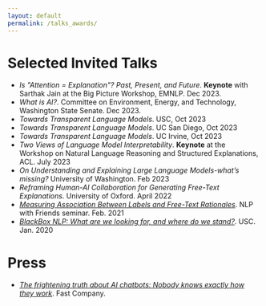```yaml
---
layout: default
permalink: /talks_awards/
---
```


# Selected Invited Talks

- *Is "Attention = Explanation"? Past, Present, and Future*. **Keynote** with Sarthak Jain at the Big Picture Workshop, EMNLP. Dec 2023.
- *What is AI?*. Committee on Environment, Energy, and Technology, Washington State Senate. Dec 2023.
- *Towards Transparent Language Models*. USC, Oct 2023
- *Towards Transparent Language Models*. UC San Diego, Oct 2023
- *Towards Transparent Language Models*. UC Irvine, Oct 2023
- *Two Views of Language Model Interpretability*. **Keynote** at the Workshop on Natural Language Reasoning and Structured Explanations, ACL. July 2023
- *On Understanding and Explaining Large Language Models-what’s missing?* University of Washington. Feb 2023
- *Reframing Human-AI Collaboration for Generating Free-Text Explanations*. University of Oxford. April 2022
- *[Measuring Association Between Labels and Free-Text Rationales](https://www.youtube.com/watch?v=1zNFaNuASuc)*. NLP with Friends seminar. Feb. 2021
- *[BlackBox NLP: What are we looking for, and where do we stand?](https://bluejeans.com/playback/s/UeELuzcJ8hmhs8YSCjq07WOJY3JCXnkmEnwgWHnde3FLyR4qrQhJcWUyjxV7xIg2)*. USC. Jan. 2020

<!-- # Selected Awards

[Attention is not not Explanation](https://vimeo.com/404731845) (EMNLP, Nov. 2019) -->

# Press

- [*The frightening truth about AI chatbots: Nobody knows exactly how they work*](https://www.fastcompany.com/90896928/the-frightening-truth-about-ai-chatbots-nobody-knows-exactly-how-they-work). Fast Company.

<!-- # Recent Travel 

*2024*. EMNLP (Miami, FL)
*2024*. Visiting University of Maryland
*2024*. COLM (Philadelphia, PA)
*2024*. Visiting UMass Amherst
*2024*. NAACL (Mexico City)
*2023*. EMNLP (Singapore)
*2023*. Visiting Georgia Tech
*2023*. Visiting UC Irvine, UC San Diego, & USC
*2023*. ACL (Toronto, Canada)
*2022*. EMNLP (Abu Dhabi, UAE)
*2022*. NAACL (Seattle, WA)
*2021*. EMNLP (Punta Cana, D.R.)
*2020*. Visiting USC
*2019*. EMNLP (Hong Kong)
*2019*. NeurIPS (Vancouver, Canada)
*2019*. Interning at Google (Mountain View, CA)
*2018*. NAACL (New Orleans, LA)
*2018*. Interning at Sutter Health (Walnut Creek, CA)
*2018*. 
*2017*. AMIA (San Francisco, CA) -->

<!-- # Blogs

[Explaining Machine Learning Models for Natural Language](https://mlatgt.blog/2020/03/25/explaining-machine-learning-models-for-natural-language/)

# Older

<a href="https://fullmetalhealth.com/docrank-computer-science-capstone-project-college-charleston/">DocRank: Computer Science Capstone Project with the College of Charleston
</a>

<a href="http://today.cofc.edu/2016/12/09/women-in-computing-diversity-in-tech/">Diversifying Tech is Goal of Student Group
</a>

<a href="http://blogs.cofc.edu/compsci/2017/03/06/sarah-wiegreffe-research-accepted-to-the-american-medical-informatics-association-amia-translational-bioinformatics-summit/#.WMcOv8ADa3g.facebook">Student Spotlight: Research Accepted to the American Medical Informatics Association (AMIA) Translational Bioinformatics Summit
</a>

<a href="http://blogs.cofc.edu/compsci/2016/09/12/student-spotlight-sarah-wiegreffe-study-abroad-experience-in-estonia/">Student Spotlight: Sarah Wiegreffe, Study Abroad Experience in Estonia
</a> -->

